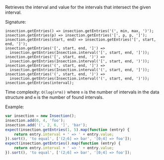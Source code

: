 Retrieves the interval and value for the intervals that intersect the given interval.

Signature:

```js#evaluate:false
insection.getEntries() => insection.getEntries('(', min, max, ')');
insection.getEntries(p) => insection.getEntries('[', p, p, ']');
insection.getEntries(start, end) => insection.getEntries('[', start, end, ']');
insection.getEntries('[', start, end, ']') =>
  insection.getEntries(Insection.interval('[', start, end, ']'));
insection.getEntries('[', start, end, ')') =>
  insection.getEntries(Insection.interval('[', start, end, ')'));
insection.getEntries('(', start, end, ']') =>
  insection.getEntries(Insection.interval('(', start, end, ']'));
insection.getEntries('(', start, end, ')') =>
  insection.getEntries(Insection.interval('(', start, end, ')'));
insection.getEntries(interval);
```

Time complexity: `O(log(n*m))` where `n` is the number of intervals in
the data structure and `m` is the number of found intervals.

Example:

```js
var insection = new Insection();
insection.add(0, 4, 'foo');
insection.add('(', 2, 6, ']', 'bar');
expect(insection.getEntries(1, 5).map(function (entry) {
    return entry.interval + ' => ' + entry.value;
}).sort(), 'to equal', ['(2;6] => bar', '[0;4] => foo']);
expect(insection.getEntries().map(function (entry) {
    return entry.interval + ' => ' + entry.value;
}).sort(), 'to equal', ['(2;6] => bar', '[0;4] => foo']);
```
